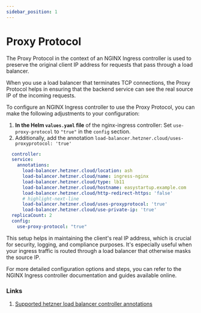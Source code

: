 ```yaml
---
sidebar_position: 1
---
```


# Proxy Protocol

The Proxy Protocol in the context of an NGINX Ingress controller is used to preserve the original client IP address for requests that pass through a load balancer. 

When you use a load balancer that terminates TCP connections, the Proxy Protocol helps in ensuring that the backend service can see the real source IP of the incoming requests.

To configure an NGINX Ingress controller to use the Proxy Protocol, you can make the following adjustments to your configuration:

1. **In the Helm `values.yaml` file** of the nginx-ingress controller: Set `use-proxy-protocol` to `"true"` in the `config` section. 
2. Additionally, add the annotation `load-balancer.hetzner.cloud/uses-proxyprotocol: 'true'`

```yaml
  controller:
  service:
    annotations:
      load-balancer.hetzner.cloud/location: ash
      load-balancer.hetzner.cloud/name: ingress-nginx
      load-balancer.hetzner.cloud/type: lb11
      load-balancer.hetzner.cloud/hostname: easystartup.example.com
      load-balancer.hetzner.cloud/http-redirect-https: 'false'
      # highlight-next-line 
      load-balancer.hetzner.cloud/uses-proxyprotocol: 'true'
      load-balancer.hetzner.cloud/use-private-ip: 'true'
  replicaCount: 2
  config:
    use-proxy-protocol: "true"
```

This setup helps in maintaining the client's real IP address, which is crucial for security, logging, and compliance purposes. It's especially useful when your ingress traffic is routed through a load balancer that otherwise masks the source IP. 

For more detailed configuration options and steps, you can refer to the NGINX Ingress controller documentation and guides available online.

### Links

1. [Supported hetzner load balancer controller annotations](https://pkg.go.dev/github.com/hetznercloud/hcloud-cloud-controller-manager/internal/annotation#Name)